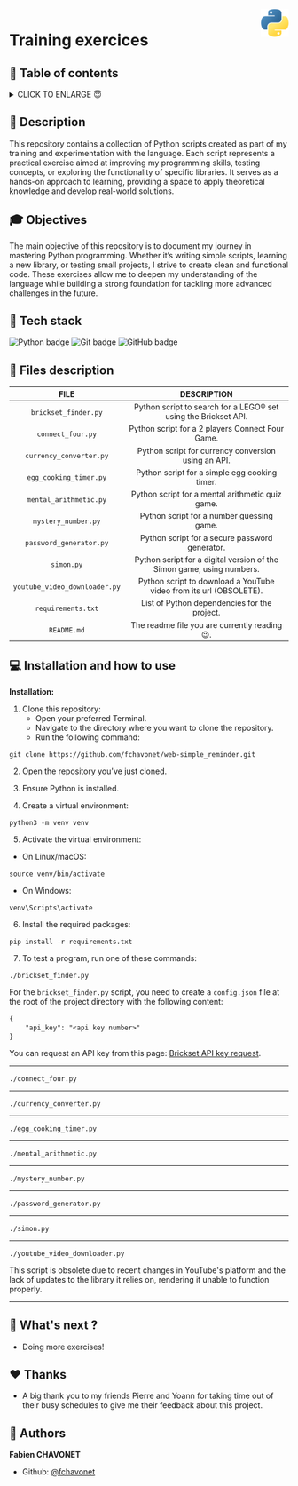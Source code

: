 <img  height="50px" align="right" src="https://raw.githubusercontent.com/fchavonet/fchavonet/main/resources/images/logo-python.png" alt="Python logo">

# Training exercices

## 🔖 Table of contents

<details>
        <summary>
            CLICK TO ENLARGE 😇
        </summary>
        📄 <a href="#description">Description</a>
        <br>
        🎓 <a href="#objectives">Objectives</a>
        <br>
        🔨 <a href="#tech-stack">Tech stack</a>
        <br>
        📂 <a href="#files-description">Files description</a>
        <br>
        💻 <a href="#installation_and_how_to_use">Installation and how to use</a>
        <br>
        🔧 <a href="#whats-next">What's next ?</a>
        <br>
        ♥️ <a href="#thanks">Thanks</a>
        <br>
        👷 <a href="#authors">Authors</a>
</details>

## 📝 <span id="description">Description</span>

This repository contains a collection of Python scripts created as part of my training and experimentation with the language. Each script represents a practical exercise aimed at improving my programming skills, testing concepts, or exploring the functionality of specific libraries. It serves as a hands-on approach to learning, providing a space to apply theoretical knowledge and develop real-world solutions.

## 🎓 <span id="objectives">Objectives</span>

The main objective of this repository is to document my journey in mastering Python programming. Whether it’s writing simple scripts, learning a new library, or testing small projects, I strive to create clean and functional code. These exercises allow me to deepen my understanding of the language while building a strong foundation for tackling more advanced challenges in the future.

## 🔨 <span id="tech-stack">Tech stack</span>

<p align="left">
    <img src="https://img.shields.io/badge/PYTHON-3776ab?logo=python&logoColor=white&style=for-the-badge" alt="Python badge">
    <img src="https://img.shields.io/badge/GIT-f05032?logo=git&logoColor=white&style=for-the-badge" alt="Git badge">
    <img src="https://img.shields.io/badge/GITHUB-181717?logo=github&logoColor=white&style=for-the-badge" alt="GitHub badge">
<p>

## 📂 <span id="files-description">Files description</span>

| **FILE**                                 | **DESCRIPTION**                                            |
| :---------------------------: | :-------------------------------------------------------------------: |
| `brickset_finder.py`          | Python script to search for a LEGO® set using the Brickset API.       |
| `connect_four.py`             | Python script for a 2 players Connect Four Game.                      |
| `currency_converter.py`       | Python script for currency conversion using an API.                   |
| `egg_cooking_timer.py`        | Python script for a simple egg cooking timer.                         |
| `mental_arithmetic.py`        | Python script for a mental arithmetic quiz game.                      |
| `mystery_number.py`           | Python script for a number guessing game.                             |
| `password_generator.py`       | Python script for a secure password generator.                        |
| `simon.py`                    | Python script for a digital version of the Simon game, using numbers. |
| `youtube_video_downloader.py` | Python script to download a YouTube video from its url (OBSOLETE).    |
| `requirements.txt`            | List of Python dependencies for the project.                          |
| `README.md`                   | The readme file you are currently reading 😉.                         |

## 💻 <span id="installation_and_how_to_use">Installation and how to use</span>

**Installation:**

1. Clone this repository:
    - Open your preferred Terminal.
    - Navigate to the directory where you want to clone the repository.
    - Run the following command:

```
git clone https://github.com/fchavonet/web-simple_reminder.git
```

2. Open the repository you've just cloned.

3. Ensure Python is installed.

4. Create a virtual environment:

```
python3 -m venv venv
```

5. Activate the virtual environment:

- On Linux/macOS:

```
source venv/bin/activate
```

- On Windows:

```
venv\Scripts\activate
```

6. Install the required packages:

```
pip install -r requirements.txt
```

7. To test a program, run one of these commands:

```
./brickset_finder.py
```

For the `brickset_finder.py` script, you need to create a `config.json` file at the root of the project directory with the following content:

```
{
    "api_key": "<api key number>"
}
```

You can request an API key from this page: [Brickset API key request](https://brickset.com/tools/webservices/requestkey).

---

```
./connect_four.py
```

---

```
./currency_converter.py
```

---

```
./egg_cooking_timer.py
```

---

```
./mental_arithmetic.py
```

---

```
./mystery_number.py
```

---

```
./password_generator.py
```

---

```
./simon.py
```

---

```
./youtube_video_downloader.py
```

This script is obsolete due to recent changes in YouTube's platform and the lack of updates to the library it relies on, rendering it unable to function properly.

---

## 🔧 <span id="whats-next">What's next ?</span>

- Doing more exercises!

## ♥️ <span id="thanks">Thanks</span>

- A big thank you to my friends Pierre and Yoann for taking time out of their busy schedules to give me their feedback about this project.

## 👷 <span id="authors">Authors</span>

**Fabien CHAVONET**
- Github: [@fchavonet](https://github.com/fchavonet)
